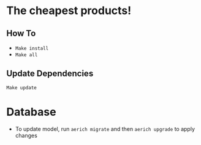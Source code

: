 # The cheapest products!

## How To

- `Make install`
- `Make all`

## Update Dependencies

`Make update`

# Database

- To update model, run `aerich migrate` and then `aerich upgrade` to apply changes
